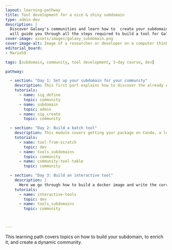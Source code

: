```yaml
---
layout: learning-pathway
title: Tool development for a nice & shiny subdomain
type: admin-dev
description: |
  Discover Galaxy's communities and learn how to  create your subdomain and enrich it by writing, testing and submiting your tools on Galaxy. This learning pathway
  will guide you through all the steps required to build a tool for Galaxy with Planemo for batch tools and how write an interactive tool.
cover-image: assets/images/galaxy_subdomain.png
cover-image-alt: Image of a researcher or developer on a computer thinking of building a community.
editorial_board:
- Marie59

tags: [subdomain, community, tool development, 3-day course, dev]

pathway:

  - section: "Day 1: Set up your subdomain for your community"
    description: This first part explains how to discover the already existing communities (to avoid replication), how to build your subdomain, and finally how to set up your community
    tutorials:
      - name: sig_define
        topic: community
      - name: subdomain
        topic: admin
      - name: sig_create
        topic: community

  - section: "Day 2: Build a batch tool"
    description: This module covers getting your package on Conda, a local Galaxy instance with Planemo, write a Galaxy tool, publish it, and make it visible on a Galaxy server.
    tutorials:
      - name: tool-from-scratch
        topic: dev
      - name: tools_subdomains
        topic: community
      - name: community-tool-table
        topic: community

  - section: "Day 3: Build an interactive tool"
    description: |
      Here we go through how to build a docker image and write the correct wrapper for your interactive tool, and then again make it visible on a Galaxy server.
    tutorials:
      - name: interactive-tools
        topic: dev
      - name: tools_subdomains
        topic: community



---
```


This learning path covers topics on how to build your subdomain, to enrich it, and create a dynamic community.
